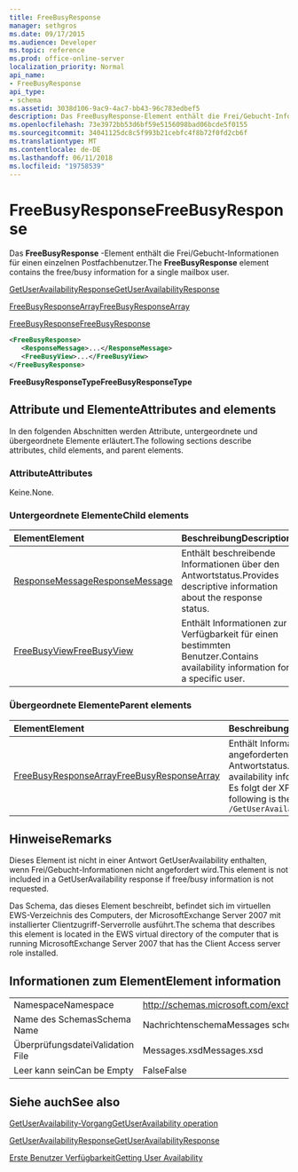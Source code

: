 ```yaml
---
title: FreeBusyResponse
manager: sethgros
ms.date: 09/17/2015
ms.audience: Developer
ms.topic: reference
ms.prod: office-online-server
localization_priority: Normal
api_name:
- FreeBusyResponse
api_type:
- schema
ms.assetid: 3038d106-9ac9-4ac7-bb43-96c783edbef5
description: Das FreeBusyResponse-Element enthält die Frei/Gebucht-Informationen für einen einzelnen Postfachbenutzer.
ms.openlocfilehash: 73e3972bb53d6bf59e5156098bad06bcde5f0155
ms.sourcegitcommit: 34041125dc8c5f993b21cebfc4f8b72f0fd2cb6f
ms.translationtype: MT
ms.contentlocale: de-DE
ms.lasthandoff: 06/11/2018
ms.locfileid: "19758539"
---
```

# <a name="freebusyresponse"></a><span data-ttu-id="9fe0f-103">FreeBusyResponse</span><span class="sxs-lookup"><span data-stu-id="9fe0f-103">FreeBusyResponse</span></span>

<span data-ttu-id="9fe0f-104">Das **FreeBusyResponse** -Element enthält die Frei/Gebucht-Informationen für einen einzelnen Postfachbenutzer.</span><span class="sxs-lookup"><span data-stu-id="9fe0f-104">The **FreeBusyResponse** element contains the free/busy information for a single mailbox user.</span></span> 
  
[<span data-ttu-id="9fe0f-105">GetUserAvailabilityResponse</span><span class="sxs-lookup"><span data-stu-id="9fe0f-105">GetUserAvailabilityResponse</span></span>](getuseravailabilityresponse.md)
  
[<span data-ttu-id="9fe0f-106">FreeBusyResponseArray</span><span class="sxs-lookup"><span data-stu-id="9fe0f-106">FreeBusyResponseArray</span></span>](freebusyresponsearray.md)
  
[<span data-ttu-id="9fe0f-107">FreeBusyResponse</span><span class="sxs-lookup"><span data-stu-id="9fe0f-107">FreeBusyResponse</span></span>](freebusyresponse.md)
  
```xml
<FreeBusyResponse>
   <ResponseMessage>...</ResponseMessage>
   <FreeBusyView>...</FreeBusyView>
</FreeBusyResponse>
```

 <span data-ttu-id="9fe0f-108">**FreeBusyResponseType**</span><span class="sxs-lookup"><span data-stu-id="9fe0f-108">**FreeBusyResponseType**</span></span>
## <a name="attributes-and-elements"></a><span data-ttu-id="9fe0f-109">Attribute und Elemente</span><span class="sxs-lookup"><span data-stu-id="9fe0f-109">Attributes and elements</span></span>

<span data-ttu-id="9fe0f-110">In den folgenden Abschnitten werden Attribute, untergeordnete und übergeordnete Elemente erläutert.</span><span class="sxs-lookup"><span data-stu-id="9fe0f-110">The following sections describe attributes, child elements, and parent elements.</span></span>
  
### <a name="attributes"></a><span data-ttu-id="9fe0f-111">Attribute</span><span class="sxs-lookup"><span data-stu-id="9fe0f-111">Attributes</span></span>

<span data-ttu-id="9fe0f-112">Keine.</span><span class="sxs-lookup"><span data-stu-id="9fe0f-112">None.</span></span>
  
### <a name="child-elements"></a><span data-ttu-id="9fe0f-113">Untergeordnete Elemente</span><span class="sxs-lookup"><span data-stu-id="9fe0f-113">Child elements</span></span>

|<span data-ttu-id="9fe0f-114">**Element**</span><span class="sxs-lookup"><span data-stu-id="9fe0f-114">**Element**</span></span>|<span data-ttu-id="9fe0f-115">**Beschreibung**</span><span class="sxs-lookup"><span data-stu-id="9fe0f-115">**Description**</span></span>|
|:-----|:-----|
|[<span data-ttu-id="9fe0f-116">ResponseMessage</span><span class="sxs-lookup"><span data-stu-id="9fe0f-116">ResponseMessage</span></span>](responsemessage.md) <br/> |<span data-ttu-id="9fe0f-117">Enthält beschreibende Informationen über den Antwortstatus.</span><span class="sxs-lookup"><span data-stu-id="9fe0f-117">Provides descriptive information about the response status.</span></span>  <br/> |
|[<span data-ttu-id="9fe0f-118">FreeBusyView</span><span class="sxs-lookup"><span data-stu-id="9fe0f-118">FreeBusyView</span></span>](freebusyview.md) <br/> |<span data-ttu-id="9fe0f-119">Enthält Informationen zur Verfügbarkeit für einen bestimmten Benutzer.</span><span class="sxs-lookup"><span data-stu-id="9fe0f-119">Contains availability information for a specific user.</span></span>  <br/> |
   
### <a name="parent-elements"></a><span data-ttu-id="9fe0f-120">Übergeordnete Elemente</span><span class="sxs-lookup"><span data-stu-id="9fe0f-120">Parent elements</span></span>

|<span data-ttu-id="9fe0f-121">**Element**</span><span class="sxs-lookup"><span data-stu-id="9fe0f-121">**Element**</span></span>|<span data-ttu-id="9fe0f-122">**Beschreibung**</span><span class="sxs-lookup"><span data-stu-id="9fe0f-122">**Description**</span></span>|
|:-----|:-----|
|[<span data-ttu-id="9fe0f-123">FreeBusyResponseArray</span><span class="sxs-lookup"><span data-stu-id="9fe0f-123">FreeBusyResponseArray</span></span>](freebusyresponsearray.md) <br/> |<span data-ttu-id="9fe0f-124">Enthält Informationen zur Verfügbarkeit der angeforderten Benutzer und den Antwortstatus.</span><span class="sxs-lookup"><span data-stu-id="9fe0f-124">Contains the requested users' availability information and the response status.</span></span>  <br/> <span data-ttu-id="9fe0f-125">Es folgt der XPath-Ausdruck, der dieses Element:</span><span class="sxs-lookup"><span data-stu-id="9fe0f-125">The following is the XPath expression to this element:</span></span>  <br/>  `/GetUserAvailabilityResponse/FreeBusyResponseArray` <br/> |
   
## <a name="remarks"></a><span data-ttu-id="9fe0f-126">Hinweise</span><span class="sxs-lookup"><span data-stu-id="9fe0f-126">Remarks</span></span>

<span data-ttu-id="9fe0f-127">Dieses Element ist nicht in einer Antwort GetUserAvailability enthalten, wenn Frei/Gebucht-Informationen nicht angefordert wird.</span><span class="sxs-lookup"><span data-stu-id="9fe0f-127">This element is not included in a GetUserAvailability response if free/busy information is not requested.</span></span>
  
<span data-ttu-id="9fe0f-128">Das Schema, das dieses Element beschreibt, befindet sich im virtuellen EWS-Verzeichnis des Computers, der MicrosoftExchange Server 2007 mit installierter Clientzugriff-Serverrolle ausführt.</span><span class="sxs-lookup"><span data-stu-id="9fe0f-128">The schema that describes this element is located in the EWS virtual directory of the computer that is running MicrosoftExchange Server 2007 that has the Client Access server role installed.</span></span>
  
## <a name="element-information"></a><span data-ttu-id="9fe0f-129">Informationen zum Element</span><span class="sxs-lookup"><span data-stu-id="9fe0f-129">Element information</span></span>

|||
|:-----|:-----|
|<span data-ttu-id="9fe0f-130">Namespace</span><span class="sxs-lookup"><span data-stu-id="9fe0f-130">Namespace</span></span>  <br/> |http://schemas.microsoft.com/exchange/services/2006/messages  <br/> |
|<span data-ttu-id="9fe0f-131">Name des Schemas</span><span class="sxs-lookup"><span data-stu-id="9fe0f-131">Schema Name</span></span>  <br/> |<span data-ttu-id="9fe0f-132">Nachrichtenschema</span><span class="sxs-lookup"><span data-stu-id="9fe0f-132">Messages schema</span></span>  <br/> |
|<span data-ttu-id="9fe0f-133">Überprüfungsdatei</span><span class="sxs-lookup"><span data-stu-id="9fe0f-133">Validation File</span></span>  <br/> |<span data-ttu-id="9fe0f-134">Messages.xsd</span><span class="sxs-lookup"><span data-stu-id="9fe0f-134">Messages.xsd</span></span>  <br/> |
|<span data-ttu-id="9fe0f-135">Leer kann sein</span><span class="sxs-lookup"><span data-stu-id="9fe0f-135">Can be Empty</span></span>  <br/> |<span data-ttu-id="9fe0f-136">False</span><span class="sxs-lookup"><span data-stu-id="9fe0f-136">False</span></span>  <br/> |
   
## <a name="see-also"></a><span data-ttu-id="9fe0f-137">Siehe auch</span><span class="sxs-lookup"><span data-stu-id="9fe0f-137">See also</span></span>



[<span data-ttu-id="9fe0f-138">GetUserAvailability-Vorgang</span><span class="sxs-lookup"><span data-stu-id="9fe0f-138">GetUserAvailability operation</span></span>](getuseravailability-operation.md)
  
[<span data-ttu-id="9fe0f-139">GetUserAvailabilityResponse</span><span class="sxs-lookup"><span data-stu-id="9fe0f-139">GetUserAvailabilityResponse</span></span>](getuseravailabilityresponse.md)


[<span data-ttu-id="9fe0f-140">Erste Benutzer Verfügbarkeit</span><span class="sxs-lookup"><span data-stu-id="9fe0f-140">Getting User Availability</span></span>](http://msdn.microsoft.com/library/d4133fcb-9b0f-4e6b-aadf-a389da83516a%28Office.15%29.aspx)

